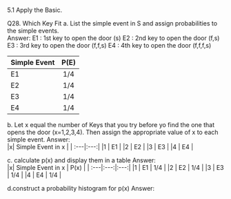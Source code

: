 5.1 Apply the Basic.

Q28. Which Key Fit 
a. List the simple event in S and assign probabilities to the simple events.  
Answer: 
E1 : 1st key to open the door (s)
E2 : 2nd key to open the door (f,s)
E3 : 3rd key to open the door (f,f,s)
E4 : 4th key to open the door (f,f,f,s)

|Simple Event| P(E) |
| :---|:---:|
|E1 |   1/4  |
|E2 |   1/4  |
|E3 |   1/4  |
|E4 |   1/4 |

b. Let x equal the number of Keys that you try before yo find the one that opens the door (x=1,2,3,4). Then assign the appropriate value of x to each simple event.
Answer:  
|x| Simple Event in x | 
| :---|:---:|
|1 |   E1  | 
|2 |   E2  | 
|3 |   E3  | 
|4 |   E4   |  

  
c. calculate p(x) and display them in a table 
Answer:  
|x| Simple Event in x | P(x) |
| :---|:---:|:---:|
|1 |  E1  |  1/4  |
|2 |  E2  |  1/4  |
|3 |  E3  |  1/4  |
|4 |  E4  |  1/4  |

d.construct a probability histogram for p(x)
Answer:  
